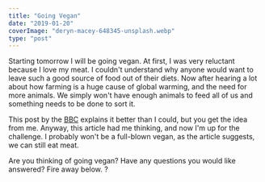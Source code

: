 ```yaml
---
title: "Going Vegan"
date: "2019-01-20"
coverImage: "deryn-macey-648345-unsplash.webp"
type: "post"
---
```


Starting tomorrow I will be going vegan. At first, I was very reluctant because I love my meat. I couldn't understand why anyone would want to leave such a good source of food out of their diets. Now after hearing a lot about how farming is a huge cause of global warming, and the need for more animals. We simply won't have enough animals to feed all of us and something needs to be done to sort it.

This post by the [BBC](https://www.bbc.co.uk/news/health-46865204) explains it better than I could, but you get the idea from me. Anyway, this article had me thinking, and now I'm up for the challenge. I probably won't be a full-blown vegan, as the article suggests, we can still eat meat.

Are you thinking of going vegan? Have any questions you would like answered? Fire away below. ?
